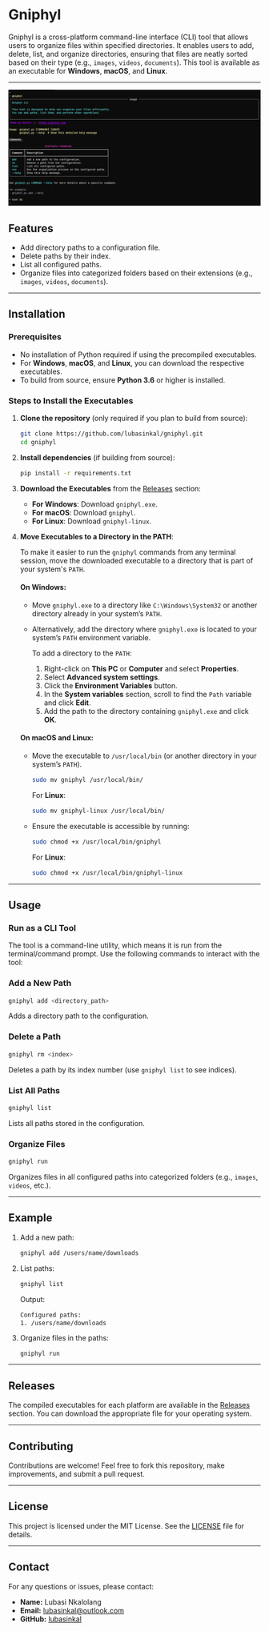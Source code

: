 # Gniphyl

Gniphyl is a cross-platform command-line interface (CLI) tool that allows users to organize files within specified directories. It enables users to add, delete, list, and organize directories, ensuring that files are neatly sorted based on their type (e.g., `images`, `videos`, `documents`). This tool is available as an executable for **Windows**, **macOS**, and **Linux**.

---
![start](assets/image.png "starting from terminal")

## Features

- Add directory paths to a configuration file.
- Delete paths by their index.
- List all configured paths.
- Organize files into categorized folders based on their extensions (e.g., `images`, `videos`, `documents`).

---

## Installation

### Prerequisites
- No installation of Python required if using the precompiled executables.
- For **Windows**, **macOS**, and **Linux**, you can download the respective executables.
- To build from source, ensure **Python 3.6** or higher is installed.

### Steps to Install the Executables

1. **Clone the repository** (only required if you plan to build from source):
   ```bash
   git clone https://github.com/lubasinkal/gniphyl.git
   cd gniphyl
   ```

2. **Install dependencies** (if building from source):
   ```bash
   pip install -r requirements.txt
   ```

3. **Download the Executables** from the [Releases](https://github.com/lubasinkal/gniphyl/releases) section:

   - **For Windows**: Download `gniphyl.exe`.
   - **For macOS**: Download `gniphyl`.
   - **For Linux**: Download `gniphyl-linux`.

4. **Move Executables to a Directory in the PATH**:

   To make it easier to run the `gniphyl` commands from any terminal session, move the downloaded executable to a directory that is part of your system's `PATH`.

   #### On **Windows**:
   - Move `gniphyl.exe` to a directory like `C:\Windows\System32` or another directory already in your system’s `PATH`.
   - Alternatively, add the directory where `gniphyl.exe` is located to your system’s `PATH` environment variable.

     To add a directory to the `PATH`:
     1. Right-click on **This PC** or **Computer** and select **Properties**.
     2. Select **Advanced system settings**.
     3. Click the **Environment Variables** button.
     4. In the **System variables** section, scroll to find the `Path` variable and click **Edit**.
     5. Add the path to the directory containing `gniphyl.exe` and click **OK**.

   #### On **macOS** and **Linux**:
   - Move the executable to `/usr/local/bin` (or another directory in your system’s `PATH`).
     ```bash
     sudo mv gniphyl /usr/local/bin/
     ```
     For **Linux**:
     ```bash
     sudo mv gniphyl-linux /usr/local/bin/
     ```
   - Ensure the executable is accessible by running:
     ```bash
     sudo chmod +x /usr/local/bin/gniphyl
     ```

     For **Linux**:
     ```bash
     sudo chmod +x /usr/local/bin/gniphyl-linux
     ```

---

## Usage

### Run as a CLI Tool

The tool is a command-line utility, which means it is run from the terminal/command prompt. Use the following commands to interact with the tool:

### Add a New Path
```bash
gniphyl add <directory_path>
```
Adds a directory path to the configuration.

### Delete a Path
```bash
gniphyl rm <index>
```
Deletes a path by its index number (use `gniphyl list` to see indices).

### List All Paths
```bash
gniphyl list
```
Lists all paths stored in the configuration.

### Organize Files
```bash
gniphyl run
```
Organizes files in all configured paths into categorized folders (e.g., `images`, `videos`, etc.).

---

## Example

1. Add a new path:
   ```bash
   gniphyl add /users/name/downloads
   ```

2. List paths:
   ```bash
   gniphyl list
   ```
   Output:
   ```
   Configured paths:
   1. /users/name/downloads
   ```

3. Organize files in the paths:
   ```bash
   gniphyl run
   ```

---

## Releases

The compiled executables for each platform are available in the [Releases](https://github.com/lubasinkal/gniphyl/releases) section. You can download the appropriate file for your operating system.

---

## Contributing

Contributions are welcome! Feel free to fork this repository, make improvements, and submit a pull request.

---

## License

This project is licensed under the MIT License. See the [LICENSE](LICENSE) file for details.

---

## Contact

For any questions or issues, please contact:
- **Name:** Lubasi Nkalolang
- **Email:** lubasinkal@outlook.com
- **GitHub:** [lubasinkal](https://github.com/lubasinkal)